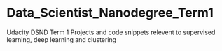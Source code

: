# Data_Scientist_Nanodegree_Term1
Udacity DSND Term 1
Projects and code snippets relevent to supervised learning, deep learning and clustering
